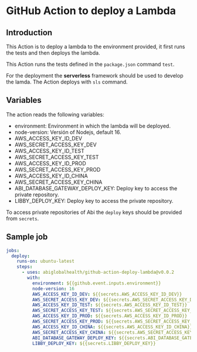 # GitHub Action to deploy a Lambda

## Introduction
This Action is to deploy a lambda to the environment provided, it first 
runs the tests and then deploys the lambda.

This Action runs the tests defined in the `package.json` command `test`.

For the deployment the **serverless** framework should be used to develop
the lamda. The Action deploys with `sls` command.

## Variables
The action reads the following variables:
- environment: Environment in which the lambda will be deployed.
- node-version: Versión of Nodejs, default 16. 
- AWS_ACCESS_KEY_ID_DEV
- AWS_SECRET_ACCESS_KEY_DEV
- AWS_ACCESS_KEY_ID_TEST
- AWS_SECRET_ACCESS_KEY_TEST
- AWS_ACCESS_KEY_ID_PROD
- AWS_SECRET_ACCESS_KEY_PROD
- AWS_ACCESS_KEY_ID_CHINA
- AWS_SECRET_ACCESS_KEY_CHINA
- ABI_DATABASE_GATEWAY_DEPLOY_KEY: Deploy key to access the private repository.
- LIBBY_DEPLOY_KEY: Deploy key to access the private repository.

To access private repositories of Abi the `deploy` keys should be provided 
from `secrets`.

## Sample job

```yaml
jobs:
  deploy:
    runs-on: ubuntu-latest
    steps:
      - uses: abiglobalhealth/github-action-deploy-lambda@v0.0.2
        with:
          environment: ${{github.event.inputs.environment}}
          node-version: 16
          AWS_ACCESS_KEY_ID_DEV: ${{secrets.AWS_ACCESS_KEY_ID_DEV}}
          AWS_SECRET_ACCESS_KEY_DEV: ${{secrets.AWS_SECRET_ACCESS_KEY_DEV}}
          AWS_ACCESS_KEY_ID_TEST: ${{secrets.AWS_ACCESS_KEY_ID_TEST}}
          AWS_SECRET_ACCESS_KEY_TEST: ${{secrets.AWS_SECRET_ACCESS_KEY_TEST}}
          AWS_ACCESS_KEY_ID_PROD: ${{secrets.AWS_ACCESS_KEY_ID_PROD}}
          AWS_SECRET_ACCESS_KEY_PROD: ${{secrets.AWS_SECRET_ACCESS_KEY_PROD}}
          AWS_ACCESS_KEY_ID_CHINA: ${{secrets.AWS_ACCESS_KEY_ID_CHINA}}
          AWS_SECRET_ACCESS_KEY_CHINA: ${{secrets.AWS_SECRET_ACCESS_KEY_CHINA}}
          ABI_DATABASE_GATEWAY_DEPLOY_KEY: ${{secrets.ABI_DATABASE_GATEWAY_DEPLOY_KEY}}
          LIBBY_DEPLOY_KEY: ${{secrets.LIBBY_DEPLOY_KEY}}
```
